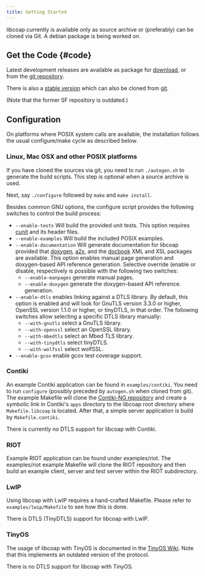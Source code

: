 ```yaml
---
title: Getting Started
---
```


libcoap currently is available only as source archive or (preferably)
can be cloned via Git. A debian package is being worked on.

## Get the Code {#code}

Latest development releases are available as package for
[download](https://github.com/obgm/libcoap/archive/develop.zip), or from the
[git repository](https://github.com/obgm/libcoap.git).

There is also a [stable version](https://github.com/obgm/libcoap/archive/main.zip) which can also be cloned from [git](https://github.com/obgm/libcoap.git).

(Note that the former SF repository is outdated.)

## Configuration
On platforms where POSIX system calls are available, the installation
follows the usual configure/make cycle as described below.

### Linux, Mac OSX and other POSIX platforms
If you have cloned the sources via git, you need to run
```./autogen.sh``` to generate the build scripts. This step is
optional when a source archive is used.

Next, say ```./configure``` followed by ```make``` and ```make install```.

Besides common GNU options, the configure script provides the following
switches to control the build process:

* ```--enable-tests``` Will build the provided unit tests. This option
requires [cunit](http://cunit.sourceforge.net/) and its header files.
* ```--enable-examples``` Will build the included POSIX examples.
* ```--enable-documentation``` Will generate documentation for libcoap
  provided that [doxygen](http://doxygen.org/), [a2x](http://asciidoc.org/),
  and the [docbook](https://docbook.org/) XML and XSL packages are available.
  This option enables manual page generation and doxygen-based API reference
  generation. Selective override (enable or disable, respectively is possible
  with the following two switches:
    * ```--enable-manpages``` generate manual pages.
    * ```--enable-doxygen``` generate the doxygen-based API reference.
      generation.
* ```--enable-dtls``` enables linking against a DTLS library. By default,
  this option is enabled and will look for GnuTLS version 3.3.0 or higher,
  OpenSSL version 1.1.0 or higher, or tinyDTLS, in that order. The following
  switches allow selecting a specific DTLS library manually:
    * ```--with-gnutls``` select a GnuTLS library.
    * ```--with-openssl``` select an OpenSSL library.
    * ```--with-mbedtls``` select an Mbed TLS library.
    * ```--with-tinydtls``` select tinyDTLS.
    * ```--with-wolfssl``` select wolfSSL.
* ```--enable-gcov``` enable gcov test coverage support.

### Contiki

An example Contiki application can be found in `examples/contiki`. You
need to run `configure` (possibly preceded by `autogen.sh` when cloned
from git). The example Makefile will clone the [Contiki-NG
repository](https://github.com/contiki-ng/contiki-ng) and create a
symbolic link in Contiki's `apps` directory to the libcoap root
directory where `Makefile.libcoap` is located. After that, a simple
server application is build by `Makefile.contiki`.

There is currently no DTLS support for libcoap with Contiki.

### RIOT

Example RIOT application can be found under examples/riot. The
examples/riot example Makefile will clone the RIOT repository and then
build an example client, server and test server within the RIOT
subdirectory.

### LwIP

Using libcoap with LwIP requires a hand-crafted Makefile. Please refer
to ```examples/lwip/Makefile``` to see how this is done.

There is DTLS (TinyDTLS) support for libcoap with LwIP.

### TinyOS

The usage of libcoap with TinyOS is documented in the [TinyOS
Wiki](http://tinyos.stanford.edu/tinyos-wiki/index.php/CoAP). Note
that this implements an outdated version of the protocol.

There is no DTLS support for libcoap with TinyOS.

